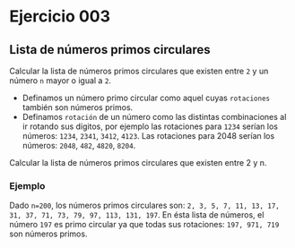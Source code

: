 # Ejercicio **003**

## Lista de números primos circulares

Calcular la lista de números primos circulares que existen entre `2` y un número `n` mayor o igual a `2`.

* Definamos un número primo circular como aquel cuyas `rotaciones` también son números primos.
* Definamos `rotación` de un número como las distintas combinaciones al ir rotando sus dígitos, por ejemplo las rotaciones para `1234` serían los números: `1234`, `2341`, `3412`, `4123`. Las rotaciones para 2048 serían los números: `2048`, `482`, `4820`, `8204`.

Calcular la lista de números primos circulares que existen entre 2 y n.

### Ejemplo

Dado `n=200`, los números primos circulares son: `2, 3, 5, 7, 11, 13, 17, 31, 37, 71, 73, 79, 97, 113, 131, 197`. En ésta lista de números, el número `197` es primo circular ya que todas sus rotaciones: `197, 971, 719` son números primos.